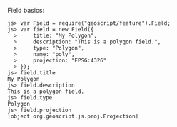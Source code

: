 Field basics:

    js> var Field = require("geoscript/feature").Field;
    js> var field = new Field({
      >     title: "My Polygon", 
      >     description: "This is a polygon field.", 
      >     type: "Polygon", 
      >     name: "poly", 
      >     projection: "EPSG:4326"
      > });
    js> field.title
    My Polygon
    js> field.description
    This is a polygon field.
    js> field.type
    Polygon
    js> field.projection
    [object org.geoscript.js.proj.Projection]

